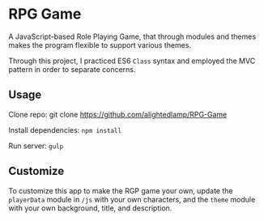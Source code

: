 # RPG Game

A JavaScript-based Role Playing Game, that through modules and themes makes the program flexible to support various themes.

Through this project, I practiced ES6 `Class` syntax and employed the MVC pattern in order to separate concerns.

## Usage

Clone repo: git clone https://github.com/alightedlamp/RPG-Game

Install dependencies: `npm install`

Run server: `gulp`

## Customize

To customize this app to make the RGP game your own, update the `playerData` module in `/js` with your own characters, and the `theme` module with your own background, title, and description.
